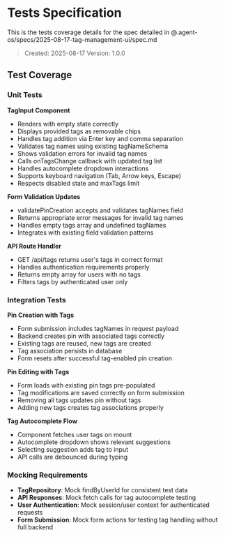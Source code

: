 # Tests Specification

This is the tests coverage details for the spec detailed in @.agent-os/specs/2025-08-17-tag-management-ui/spec.md

> Created: 2025-08-17
> Version: 1.0.0

## Test Coverage

### Unit Tests

**TagInput Component**
- Renders with empty state correctly
- Displays provided tags as removable chips
- Handles tag addition via Enter key and comma separation
- Validates tag names using existing tagNameSchema
- Shows validation errors for invalid tag names
- Calls onTagsChange callback with updated tag list
- Handles autocomplete dropdown interactions
- Supports keyboard navigation (Tab, Arrow keys, Escape)
- Respects disabled state and maxTags limit

**Form Validation Updates**
- validatePinCreation accepts and validates tagNames field
- Returns appropriate error messages for invalid tag names
- Handles empty tags array and undefined tagNames
- Integrates with existing field validation patterns

**API Route Handler**
- GET /api/tags returns user's tags in correct format
- Handles authentication requirements properly
- Returns empty array for users with no tags
- Filters tags by authenticated user only

### Integration Tests

**Pin Creation with Tags**
- Form submission includes tagNames in request payload
- Backend creates pin with associated tags correctly
- Existing tags are reused, new tags are created
- Tag association persists in database
- Form resets after successful tag-enabled pin creation

**Pin Editing with Tags**
- Form loads with existing pin tags pre-populated
- Tag modifications are saved correctly on form submission
- Removing all tags updates pin without tags
- Adding new tags creates tag associations properly

**Tag Autocomplete Flow**
- Component fetches user tags on mount
- Autocomplete dropdown shows relevant suggestions
- Selecting suggestion adds tag to input
- API calls are debounced during typing

### Mocking Requirements

- **TagRepository**: Mock findByUserId for consistent test data
- **API Responses**: Mock fetch calls for tag autocomplete testing  
- **User Authentication**: Mock session/user context for authenticated requests
- **Form Submission**: Mock form actions for testing tag handling without full backend